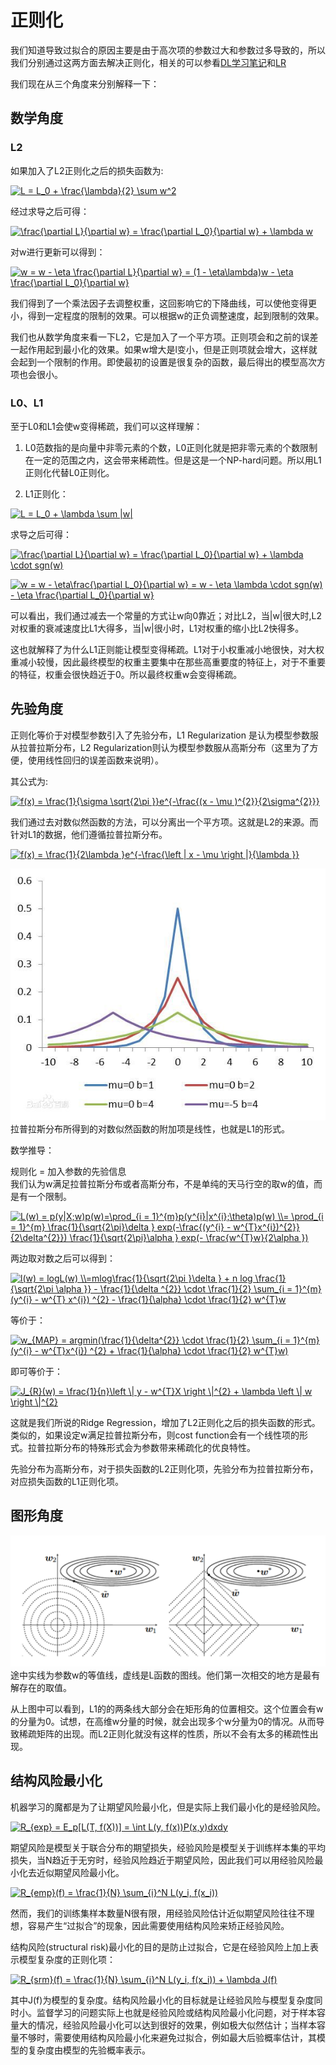 # 正则化

我们知道导致过拟合的原因主要是由于高次项的参数过大和参数过多导致的，所以我们分别通过这两方面去解决正则化，相关的可以参看[DL学习笔记](https://github.com/liuyaqiao/Graduate/blob/master/EECE5698_DL/Notes.md)和[LR](https://github.com/liuyaqiao/Learning-Note/blob/master/Machine%20Learning/Algorithms/Logistic%20Regression.md)

我们现在从三个角度来分别解释一下：

## 数学角度

### L2

如果加入了L2正则化之后的损失函数为:

<a href="https://www.codecogs.com/eqnedit.php?latex=L&space;=&space;L_0&space;&plus;&space;\frac{\lambda}{2}&space;\sum&space;w^2" target="_blank"><img src="https://latex.codecogs.com/gif.latex?L&space;=&space;L_0&space;&plus;&space;\frac{\lambda}{2}&space;\sum&space;w^2" title="L = L_0 + \frac{\lambda}{2} \sum w^2" /></a>

经过求导之后可得：

<a href="https://www.codecogs.com/eqnedit.php?latex=\frac{\partial&space;L}{\partial&space;w}&space;=&space;\frac{\partial&space;L_0}{\partial&space;w}&space;&plus;&space;\lambda&space;w" target="_blank"><img src="https://latex.codecogs.com/gif.latex?\frac{\partial&space;L}{\partial&space;w}&space;=&space;\frac{\partial&space;L_0}{\partial&space;w}&space;&plus;&space;\lambda&space;w" title="\frac{\partial L}{\partial w} = \frac{\partial L_0}{\partial w} + \lambda w" /></a>

对w进行更新可以得到：

<a href="https://www.codecogs.com/eqnedit.php?latex=w&space;=&space;w&space;-&space;\eta&space;\frac{\partial&space;L}{\partial&space;w}&space;=&space;(1&space;-&space;\eta\lambda)w&space;-&space;\eta&space;\frac{\partial&space;L_0}{\partial&space;w}" target="_blank"><img src="https://latex.codecogs.com/gif.latex?w&space;=&space;w&space;-&space;\eta&space;\frac{\partial&space;L}{\partial&space;w}&space;=&space;(1&space;-&space;\eta\lambda)w&space;-&space;\eta&space;\frac{\partial&space;L_0}{\partial&space;w}" title="w = w - \eta \frac{\partial L}{\partial w} = (1 - \eta\lambda)w - \eta \frac{\partial L_0}{\partial w}" /></a>

我们得到了一个乘法因子去调整权重，这回影响它的下降曲线，可以使他变得更小，得到一定程度的限制的效果。可以根据w的正负调整速度，起到限制的效果。

我们也从数学角度来看一下L2，它是加入了一个平方项。正则项会和之前的误差一起作用起到最小化的效果。如果w增大是l变小，但是正则项就会增大，这样就会起到一个限制的作用。即使最初的设置是很复杂的函数，最后得出的模型高次方项也会很小。

### L0、L1

至于L0和L1会使w变得稀疏，我们可以这样理解：

1. L0范数指的是向量中非零元素的个数，L0正则化就是把非零元素的个数限制在一定的范围之内，这会带来稀疏性。但是这是一个NP-hard问题。所以用L1正则化代替L0正则化。

2. L1正则化：

<a href="https://www.codecogs.com/eqnedit.php?latex=L&space;=&space;L_0&space;&plus;&space;\lambda&space;\sum&space;|w|" target="_blank"><img src="https://latex.codecogs.com/gif.latex?L&space;=&space;L_0&space;&plus;&space;\lambda&space;\sum&space;|w|" title="L = L_0 + \lambda \sum |w|" /></a>

求导之后可得：

<a href="https://www.codecogs.com/eqnedit.php?latex=\frac{\partial&space;L}{\partial&space;w}&space;=&space;\frac{\partial&space;L_0}{\partial&space;w}&space;&plus;&space;\lambda&space;\cdot&space;sgn(w)" target="_blank"><img src="https://latex.codecogs.com/gif.latex?\frac{\partial&space;L}{\partial&space;w}&space;=&space;\frac{\partial&space;L_0}{\partial&space;w}&space;&plus;&space;\lambda&space;\cdot&space;sgn(w)" title="\frac{\partial L}{\partial w} = \frac{\partial L_0}{\partial w} + \lambda \cdot sgn(w)" /></a>

<a href="https://www.codecogs.com/eqnedit.php?latex=w&space;=&space;w&space;-&space;\eta\frac{\partial&space;L_0}{\partial&space;w}&space;=&space;w&space;-&space;\eta&space;\lambda&space;\cdot&space;sgn(w)&space;-&space;\eta&space;\frac{\partial&space;L_0}{\partial&space;w}" target="_blank"><img src="https://latex.codecogs.com/gif.latex?w&space;=&space;w&space;-&space;\eta\frac{\partial&space;L_0}{\partial&space;w}&space;=&space;w&space;-&space;\eta&space;\lambda&space;\cdot&space;sgn(w)&space;-&space;\eta&space;\frac{\partial&space;L_0}{\partial&space;w}" title="w = w - \eta\frac{\partial L_0}{\partial w} = w - \eta \lambda \cdot sgn(w) - \eta \frac{\partial L_0}{\partial w}" /></a>

可以看出，我们通过减去一个常量的方式让w向0靠近；对比L2，当|w|很大时,L2对权重的衰减速度比L1大得多，当|w|很小时，L1对权重的缩小比L2快得多。

这也就解释了为什么L1正则能让模型变得稀疏。L1对于小权重减小地很快，对大权重减小较慢，因此最终模型的权重主要集中在那些高重要度的特征上，对于不重要的特征，权重会很快趋近于0。所以最终权重w会变得稀疏。

## 先验角度

正则化等价于对模型参数引入了先验分布，L1 Regularization 是认为模型参数服从拉普拉斯分布，L2 Regularization则认为模型参数服从高斯分布（这里为了方便，使用线性回归的误差函数来说明）。

其公式为:  

<a href="https://www.codecogs.com/eqnedit.php?latex=f(x)&space;=&space;\frac{1}{\sigma&space;\sqrt{2\pi&space;}}e^{-\frac{(x&space;-&space;\mu&space;)^{2}}{2\sigma^{2}}}" target="_blank"><img src="https://latex.codecogs.com/gif.latex?f(x)&space;=&space;\frac{1}{\sigma&space;\sqrt{2\pi&space;}}e^{-\frac{(x&space;-&space;\mu&space;)^{2}}{2\sigma^{2}}}" title="f(x) = \frac{1}{\sigma \sqrt{2\pi }}e^{-\frac{(x - \mu )^{2}}{2\sigma^{2}}}" /></a>  

我们通过去对数似然函数的方法，可以分离出一个平方项。这就是L2的来源。而针对L1的数据，他们遵循拉普拉斯分布。

<a href="https://www.codecogs.com/eqnedit.php?latex=f(x)&space;=&space;\frac{1}{2\lambda&space;}e^{-\frac{\left&space;|&space;x&space;-&space;\mu&space;\right&space;|}{\lambda&space;}}" target="_blank"><img src="https://latex.codecogs.com/gif.latex?f(x)&space;=&space;\frac{1}{2\lambda&space;}e^{-\frac{\left&space;|&space;x&space;-&space;\mu&space;\right&space;|}{\lambda&space;}}" title="f(x) = \frac{1}{2\lambda }e^{-\frac{\left | x - \mu \right |}{\lambda }}" /></a>  

![Laplace](https://raw.githubusercontent.com/liuyaqiao/Learning-Note/master/laplace.jpg)  
拉普拉斯分布所得到的对数似然函数的附加项是线性，也就是L1的形式。  

数学推导：

规则化 = 加入参数的先验信息  
我们认为w满足拉普拉斯分布或者高斯分布，不是单纯的天马行空的取w的值，而是有一个限制。  

<a href="https://www.codecogs.com/eqnedit.php?latex=L(w)&space;=&space;p(y|X;w)p(w)=\prod_{i&space;=&space;1}^{m}p(y^{i}|x^{i};\theta)p(w)&space;\\=&space;\prod_{i&space;=&space;1}^{m}&space;\frac{1}{\sqrt{2\pi}\delta&space;}&space;exp(-\frac{(y^{i}&space;-&space;w^{T}x^{i})^{2}}{2\delta^{2}})&space;\frac{1}{\sqrt{2\pi}\alpha&space;}&space;exp(-&space;\frac{w^{T}w}{2\alpha&space;})" target="_blank"><img src="https://latex.codecogs.com/gif.latex?L(w)&space;=&space;p(y|X;w)p(w)=\prod_{i&space;=&space;1}^{m}p(y^{i}|x^{i};\theta)p(w)&space;\\=&space;\prod_{i&space;=&space;1}^{m}&space;\frac{1}{\sqrt{2\pi}\delta&space;}&space;exp(-\frac{(y^{i}&space;-&space;w^{T}x^{i})^{2}}{2\delta^{2}})&space;\frac{1}{\sqrt{2\pi}\alpha&space;}&space;exp(-&space;\frac{w^{T}w}{2\alpha&space;})" title="L(w) = p(y|X;w)p(w)=\prod_{i = 1}^{m}p(y^{i}|x^{i};\theta)p(w) \\= \prod_{i = 1}^{m} \frac{1}{\sqrt{2\pi}\delta } exp(-\frac{(y^{i} - w^{T}x^{i})^{2}}{2\delta^{2}}) \frac{1}{\sqrt{2\pi}\alpha } exp(- \frac{w^{T}w}{2\alpha })" /></a>  

两边取对数之后可以得到：  
    
<a href="https://www.codecogs.com/eqnedit.php?latex=l(w)&space;=&space;logL(w)&space;\\=mlog\frac{1}{\sqrt{2\pi&space;}\delta&space;}&space;&plus;&space;n&space;log&space;\frac{1}{\sqrt{2\pi&space;\alpha&space;}}&space;-&space;\frac{1}{\delta&space;^{2}}&space;\cdot&space;\frac{1}{2}&space;\sum_{i&space;=&space;1}^{m}&space;(y^{i}&space;-&space;w^{T}&space;x^{i})&space;^{2}&space;-&space;\frac{1}{\alpha}&space;\cdot&space;\frac{1}{2}&space;w^{T}w" target="_blank"><img src="https://latex.codecogs.com/gif.latex?l(w)&space;=&space;logL(w)&space;\\=mlog\frac{1}{\sqrt{2\pi&space;}\delta&space;}&space;&plus;&space;n&space;log&space;\frac{1}{\sqrt{2\pi&space;\alpha&space;}}&space;-&space;\frac{1}{\delta&space;^{2}}&space;\cdot&space;\frac{1}{2}&space;\sum_{i&space;=&space;1}^{m}&space;(y^{i}&space;-&space;w^{T}&space;x^{i})&space;^{2}&space;-&space;\frac{1}{\alpha}&space;\cdot&space;\frac{1}{2}&space;w^{T}w" title="l(w) = logL(w) \\=mlog\frac{1}{\sqrt{2\pi }\delta } + n log \frac{1}{\sqrt{2\pi \alpha }} - \frac{1}{\delta ^{2}} \cdot \frac{1}{2} \sum_{i = 1}^{m} (y^{i} - w^{T} x^{i}) ^{2} - \frac{1}{\alpha} \cdot \frac{1}{2} w^{T}w" /></a>  
   
等价于： 
   
 <a href="https://www.codecogs.com/eqnedit.php?latex=w_{MAP}&space;=&space;argmin(\frac{1}{\delta^{2}}&space;\cdot&space;\frac{1}{2}&space;\sum_{i&space;=&space;1}^{m}&space;(y^{i}&space;-&space;w^{T}x^{i})&space;^{2}&space;&plus;&space;\frac{1}{\alpha}&space;\cdot&space;\frac{1}{2}&space;w^{T}w)" target="_blank"><img src="https://latex.codecogs.com/gif.latex?w_{MAP}&space;=&space;argmin(\frac{1}{\delta^{2}}&space;\cdot&space;\frac{1}{2}&space;\sum_{i&space;=&space;1}^{m}&space;(y^{i}&space;-&space;w^{T}x^{i})&space;^{2}&space;&plus;&space;\frac{1}{\alpha}&space;\cdot&space;\frac{1}{2}&space;w^{T}w)" title="w_{MAP} = argmin(\frac{1}{\delta^{2}} \cdot \frac{1}{2} \sum_{i = 1}^{m} (y^{i} - w^{T}x^{i}) ^{2} + \frac{1}{\alpha} \cdot \frac{1}{2} w^{T}w)" /></a>  
    
即可等价于：  
    
 <a href="https://www.codecogs.com/eqnedit.php?latex=J_{R}(w)&space;=&space;\frac{1}{n}\left&space;\|&space;y&space;-&space;w^{T}X&space;\right&space;\|^{2}&space;&plus;&space;\lambda&space;\left&space;\|&space;w&space;\right&space;\|^{2}" target="_blank"><img src="https://latex.codecogs.com/gif.latex?J_{R}(w)&space;=&space;\frac{1}{n}\left&space;\|&space;y&space;-&space;w^{T}X&space;\right&space;\|^{2}&space;&plus;&space;\lambda&space;\left&space;\|&space;w&space;\right&space;\|^{2}" title="J_{R}(w) = \frac{1}{n}\left \| y - w^{T}X \right \|^{2} + \lambda \left \| w \right \|^{2}" /></a>  
    
这就是我们所说的Ridge Regression，增加了L2正则化之后的损失函数的形式。类似的，如果设定w满足拉普拉斯分布，则cost function会有一个线性项的形式。拉普拉斯分布的特殊形式会为参数带来稀疏化的优良特性。  

先验分布为高斯分布，对于损失函数的L2正则化项，先验分布为拉普拉斯分布，对应损失函数的L1正则化项。

## 图形角度

![](https://raw.githubusercontent.com/liuyaqiao/Learning-Note/master/regularization.png)  
途中实线为参数w的等值线，虚线是L函数的图线。他们第一次相交的地方是最有解存在的取值。

从上图中可以看到，L1的的两条线大部分会在矩形角的位置相交。这个位置会有w的分量为0。试想，在高维w分量的时候，就会出现多个w分量为0的情况。从而导致稀疏矩阵的出现。而L2正则化就没有这样的性质，所以不会有太多的稀疏性出现。

## 结构风险最小化

机器学习的魔都是为了让期望风险最小化，但是实际上我们最小化的是经验风险。

<a href="https://www.codecogs.com/eqnedit.php?latex=R_{exp}&space;=&space;E_p[L(T,&space;f(X))]&space;=&space;\int&space;L(y,&space;f(x))P(x,y)dxdy" target="_blank"><img src="https://latex.codecogs.com/gif.latex?R_{exp}&space;=&space;E_p[L(T,&space;f(X))]&space;=&space;\int&space;L(y,&space;f(x))P(x,y)dxdy" title="R_{exp} = E_p[L(T, f(X))] = \int L(y, f(x))P(x,y)dxdy" /></a>

期望风险是模型关于联合分布的期望损失，经验风险是模型关于训练样本集的平均损失，当N趋近于无穷时，经验风险趋近于期望风险，因此我们可以用经验风险最小化去近似期望风险最小化。

<a href="https://www.codecogs.com/eqnedit.php?latex=R_{emp}(f)&space;=&space;\frac{1}{N}&space;\sum_{i}^N&space;L(y_i,&space;f(x_i))" target="_blank"><img src="https://latex.codecogs.com/gif.latex?R_{emp}(f)&space;=&space;\frac{1}{N}&space;\sum_{i}^N&space;L(y_i,&space;f(x_i))" title="R_{emp}(f) = \frac{1}{N} \sum_{i}^N L(y_i, f(x_i))" /></a>

然而，我们的训练集样本数量N很有限，用经验风险估计近似期望风险往往不理想，容易产生“过拟合”的现象，因此需要使用结构风险来矫正经验风险。

结构风险(structural risk)最小化的目的是防止过拟合，它是在经验风险上加上表示模型复杂度的正则化项：

<a href="https://www.codecogs.com/eqnedit.php?latex=R_{srm}(f)&space;=&space;\frac{1}{N}&space;\sum_{i}^N&space;L(y_i,&space;f(x_i))&space;&plus;&space;\lambda&space;J(f)" target="_blank"><img src="https://latex.codecogs.com/gif.latex?R_{srm}(f)&space;=&space;\frac{1}{N}&space;\sum_{i}^N&space;L(y_i,&space;f(x_i))&space;&plus;&space;\lambda&space;J(f)" title="R_{srm}(f) = \frac{1}{N} \sum_{i}^N L(y_i, f(x_i)) + \lambda J(f)" /></a>

其中J(f)为模型的复杂度。结构风险最小化的目标就是让经验风险与模型复杂度同时小。监督学习的问题实际上也就是经验风险或结构风险最小化问题，对于样本容量大的情况，经验风险最小化可以达到很好的效果，例如极大似然估计；当样本容量不够时，需要使用结构风险最小化来避免过拟合，例如最大后验概率估计，其模型的复杂度由模型的先验概率表示。

